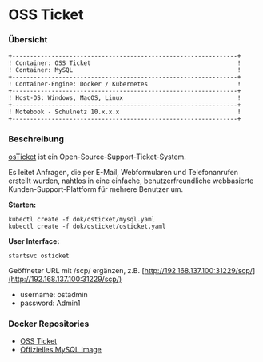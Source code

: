 OSS Ticket
==========

### Übersicht 

    +---------------------------------------------------------------+
    ! Container: OSS Ticket                                         !	
    ! Container: MySQL                                              !	
    +---------------------------------------------------------------+
    ! Container-Engine: Docker / Kubernetes                         !	
    +---------------------------------------------------------------+
    ! Host-OS: Windows, MacOS, Linux                                !	
    +---------------------------------------------------------------+
    ! Notebook - Schulnetz 10.x.x.x                                 !                 
    +---------------------------------------------------------------+

### Beschreibung

[osTicket](http://osticket.com/) ist ein Open-Source-Support-Ticket-System. 

Es leitet Anfragen, die per E-Mail, Webformularen und Telefonanrufen erstellt wurden, nahtlos in eine einfache, benutzerfreundliche webbasierte Kunden-Support-Plattform für mehrere Benutzer um.

**Starten:**

	kubectl create -f dok/osticket/mysql.yaml
	kubectl create -f dok/osticket/osticket.yaml

**User Interface:**

	startsvc osticket
	
Geöffneter URL mit /scp/ ergänzen, z.B. [http://192.168.137.100:31229/scp/](http://192.168.137.100:31229/scp/)	
	
* username: ostadmin
* password: Admin1
	
### Docker Repositories

* [OSS Ticket](https://hub.docker.com/r/campbellsoftwaresolutions/osticket/)
* [Offizielles MySQL Image](https://hub.docker.com/_/mysql/) 